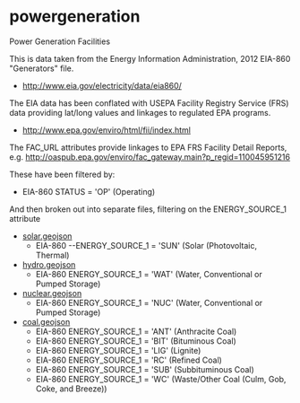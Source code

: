 powergeneration
===============

Power Generation Facilities

This is data taken from the Energy Information Administration, 2012 EIA-860  "Generators" file.

- http://www.eia.gov/electricity/data/eia860/

The EIA data has been conflated with USEPA Facility Registry Service (FRS) data providing lat/long values and linkages to regulated EPA programs.

- http://www.epa.gov/enviro/html/fii/index.html

The FAC_URL attributes provide linkages to EPA FRS Facility Detail Reports, e.g. http://oaspub.epa.gov/enviro/fac_gateway.main?p_regid=110045951216

These have been filtered by: 
- EIA-860 STATUS = 'OP' (Operating)

And then broken out into separate files, filtering on the ENERGY_SOURCE_1 attribute
- [solar.geojson](https://github.com/DruidSmith/powergeneration/blob/master/solar.geojson) 
    - EIA-860 --ENERGY_SOURCE_1 = 'SUN' (Solar (Photovoltaic, Thermal)
- [hydro.geojson](https://github.com/DruidSmith/powergeneration/blob/master/hydro.geojson) 
    - EIA-860 ENERGY_SOURCE_1 = 'WAT' (Water, Conventional or Pumped Storage)
- [nuclear.geojson](https://github.com/DruidSmith/powergeneration/blob/master/nuclear.geojson) 
    - EIA-860 ENERGY_SOURCE_1 = 'NUC' (Water, Conventional or Pumped Storage)
- [coal.geojson](https://github.com/DruidSmith/powergeneration/blob/master/coal.geojson)
    - EIA-860 ENERGY_SOURCE_1 = 'ANT' (Anthracite Coal)
    - EIA-860 ENERGY_SOURCE_1 = 'BIT' (Bituminous Coal)
    - EIA-860 ENERGY_SOURCE_1 = 'LIG' (Lignite)
    - EIA-860 ENERGY_SOURCE_1 = 'RC' (Refined Coal)
    - EIA-860 ENERGY_SOURCE_1 = 'SUB' (Subbituminous Coal)
    - EIA-860 ENERGY_SOURCE_1 = 'WC' (Waste/Other Coal (Culm, Gob, Coke, and Breeze))
